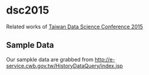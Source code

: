 # dsc2015

Related works of 
[Taiwan Data Science Conference 2015](http://datasci.tw/)

## Sample Data

Our sampkle data are grabbed from http://e-service.cwb.gov.tw/HistoryDataQuery/index.jsp
